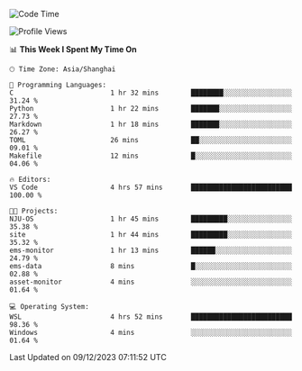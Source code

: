 <!--START_SECTION:waka-->
![Code Time](http://img.shields.io/badge/Code%20Time-1%2C424%20hrs%2049%20mins-blue)

![Profile Views](http://img.shields.io/badge/Profile%20Views-1-blue)

📊 **This Week I Spent My Time On** 

```text
🕑︎ Time Zone: Asia/Shanghai

💬 Programming Languages: 
C                        1 hr 32 mins        ████████░░░░░░░░░░░░░░░░░   31.24 % 
Python                   1 hr 22 mins        ███████░░░░░░░░░░░░░░░░░░   27.73 % 
Markdown                 1 hr 18 mins        ███████░░░░░░░░░░░░░░░░░░   26.27 % 
TOML                     26 mins             ██░░░░░░░░░░░░░░░░░░░░░░░   09.01 % 
Makefile                 12 mins             █░░░░░░░░░░░░░░░░░░░░░░░░   04.06 % 

🔥 Editors: 
VS Code                  4 hrs 57 mins       █████████████████████████   100.00 % 

🐱‍💻 Projects: 
NJU-OS                   1 hr 45 mins        █████████░░░░░░░░░░░░░░░░   35.38 % 
site                     1 hr 44 mins        █████████░░░░░░░░░░░░░░░░   35.32 % 
ems-monitor              1 hr 13 mins        ██████░░░░░░░░░░░░░░░░░░░   24.79 % 
ems-data                 8 mins              █░░░░░░░░░░░░░░░░░░░░░░░░   02.88 % 
asset-monitor            4 mins              ░░░░░░░░░░░░░░░░░░░░░░░░░   01.64 % 

💻 Operating System: 
WSL                      4 hrs 52 mins       █████████████████████████   98.36 % 
Windows                  4 mins              ░░░░░░░░░░░░░░░░░░░░░░░░░   01.64 % 
```


 Last Updated on 09/12/2023 07:11:52 UTC
<!--END_SECTION:waka-->